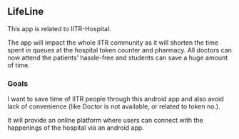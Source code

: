 LifeLine
---

This app is related to IITR-Hospital.

The app will impact the whole IITR community as it will shorten the time spent in queues at the hospital token counter and pharmacy. All doctors can now attend the patients’ hassle-free and students can save a huge amount of time. 

### Goals

I want to save time of IITR people through this android app and also avoid lack of convenience (like Doctor is not available, or related to token no.).

It will provide an online platform where users can connect with the happenings of the hospital via an android app. 	
